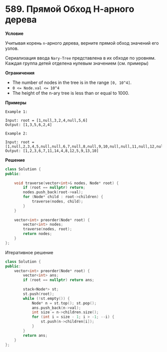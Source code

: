 # 589. Прямой Обход Н-арного дерева

**Условие**

Учитывая корень `n`-арного дерева, верните прямой обход значений его узлов.

Сериализация ввода `Nary-Tree` представлена в их обходе по уровням. Каждая группа детей отделена нулевым значением (см. примеры)

**Ограничения**
- The number of nodes in the tree is in the range `[0, 10^4]`.
- `0 <= Node.val <= 10^4`
- The height of the n-ary tree is less than or equal to 1000.


**Примеры**
```
Example 1:

Input: root = [1,null,3,2,4,null,5,6]
Output: [1,3,5,6,2,4]

Example 2:

Input: root = [1,null,2,3,4,5,null,null,6,7,null,8,null,9,10,null,null,11,null,12,null,13,null,null,14]
Output: [1,2,3,6,7,11,14,4,8,12,5,9,13,10]
```


**Решение**


```C++
class Solution {
public:
    
    void traverse(vector<int>& nodes, Node* root) {
        if (root == nullptr) return;
        nodes.push_back(root->val);
        for (Node* child : root->children) {
            traverse(nodes, child);
        }
    }
    
    vector<int> preorder(Node* root) {
        vector<int> nodes;
        traverse(nodes, root);
        return nodes;
    }
};
```

Итеративное решение
```C++
class Solution {
public:
    vector<int> preorder(Node* root) {
        vector<int> ans;
        if (root == nullptr) return ans;
        
        stack<Node*> st;
        st.push(root);
        while (!st.empty()) {
            Node* n = st.top(); st.pop();
            ans.push_back(n->val);
            int size = n->children.size();
            for (int i = size - 1; i > -1; --i) {
                st.push(n->children[i]);
            }
        }
        return ans;
    }
};
```





 


 


